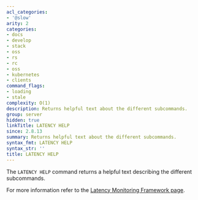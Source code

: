 ```yaml
---
acl_categories:
- '@slow'
arity: 2
categories:
- docs
- develop
- stack
- oss
- rs
- rc
- oss
- kubernetes
- clients
command_flags:
- loading
- stale
complexity: O(1)
description: Returns helpful text about the different subcommands.
group: server
hidden: true
linkTitle: LATENCY HELP
since: 2.8.13
summary: Returns helpful text about the different subcommands.
syntax_fmt: LATENCY HELP
syntax_str: ''
title: LATENCY HELP
---
```

The `LATENCY HELP` command returns a helpful text describing the different
subcommands.

For more information refer to the [Latency Monitoring Framework page][lm].

[lm]: /topics/latency-monitor
